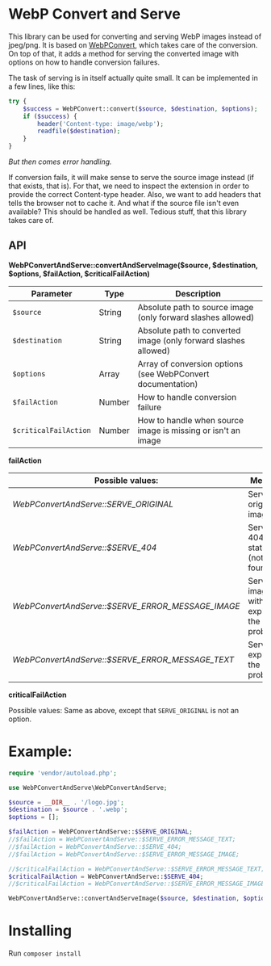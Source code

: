 # WebP Convert and Serve

This library can be used for converting and serving WebP images instead of jpeg/png. It is based on [WebPConvert](https://github.com/rosell-dk/webp-convert), which takes care of the conversion. On top of that, it adds a method for serving the converted image with options on how to handle conversion failures.

The task of serving is in itself actually quite small.
It can be implemented in a few lines, like this:

```php
try {
    $success = WebPConvert::convert($source, $destination, $options);
    if ($success) {
        header('Content-type: image/webp');
        readfile($destination);        
    }
}
```

*But then comes error handling.*

If conversion fails, it will make sense to serve the source image instead (if that exists, that is). For that, we need to inspect the extension in order to provide the correct Content-type header. Also, we want to add headers that tells the browser not to cache it. And what if the source file isn't even available? This should be handled as well. Tedious stuff, that this library takes care of.


## API

**WebPConvertAndServe::convertAndServeImage($source, $destination, $options, $failAction, $criticalFailAction)**

| Parameter                   | Type    | Description                                                                                |
| --------------------------- | ------- | ------------------------------------------------------------------------------------------ |
| `$source`                   | String  | Absolute path to source image (only forward slashes allowed)                               |
| `$destination`              | String  | Absolute path to converted image (only forward slashes allowed)                            |
| `$options`                  | Array   | Array of conversion options (see WebPConvert documentation)                                |
| `$failAction`               | Number  | How to handle conversion failure                                                           |
| `$criticalFailAction`       | Number  | How to handle when source image is missing or isn't an image                               |


**failAction**

| Possible values:                                    | Meaning                                         |
| --------------------------------------------------- | ----------------------------------------------- |
| *WebPConvertAndServe::SERVE_ORIGINAL*               | Serve the original image.                       |
| *WebPConvertAndServe::$SERVE_404*                   | Serve 404 status (not found)                    |
| *WebPConvertAndServe::$SERVE_ERROR_MESSAGE_IMAGE*   | Serve an image with text explaining the problem |
| *WebPConvertAndServe::$SERVE_ERROR_MESSAGE_TEXT*    | Serve text explaining the problem               |

**criticalFailAction**

Possible values: Same as above, except that `SERVE_ORIGINAL` is not an option.

# Example:

```php
require 'vendor/autoload.php';

use WebPConvertAndServe\WebPConvertAndServe;

$source = __DIR__ . '/logo.jpg';
$destination = $source . '.webp';
$options = [];

$failAction = WebPConvertAndServe::$SERVE_ORIGINAL;
//$failAction = WebPConvertAndServe::$SERVE_ERROR_MESSAGE_TEXT;
//$failAction = WebPConvertAndServe::$SERVE_404;
//$failAction = WebPConvertAndServe::$SERVE_ERROR_MESSAGE_IMAGE;

//$criticalFailAction = WebPConvertAndServe::$SERVE_ERROR_MESSAGE_TEXT;
$criticalFailAction = WebPConvertAndServe::$SERVE_404;
//$criticalFailAction = WebPConvertAndServe::$SERVE_ERROR_MESSAGE_IMAGE;

WebPConvertAndServe::convertAndServeImage($source, $destination, $options, $failAction, $criticalFailAction);
```


# Installing

Run `composer install`
